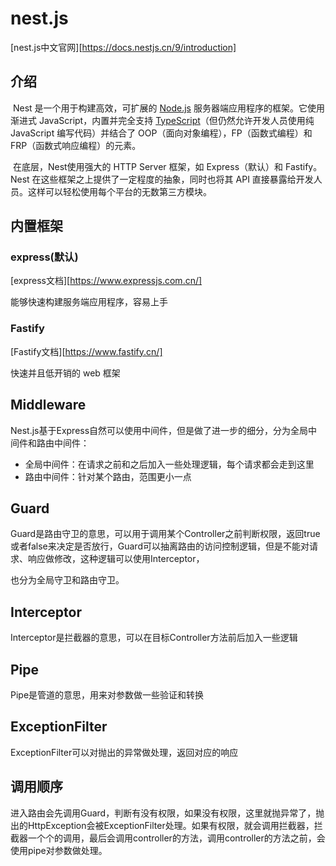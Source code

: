 # nest.js

[nest.js中文官网][https://docs.nestjs.cn/9/introduction]

## 介绍

​		Nest 是一个用于构建高效，可扩展的 [Node.js](http://nodejs.cn/) 服务器端应用程序的框架。它使用渐进式 JavaScript，内置并完全支持 [TypeScript](https://www.tslang.cn/)（但仍然允许开发人员使用纯 JavaScript 编写代码）并结合了 OOP（面向对象编程），FP（函数式编程）和 FRP（函数式响应编程）的元素。

​		在底层，Nest使用强大的 HTTP Server 框架，如 Express（默认）和 Fastify。Nest 在这些框架之上提供了一定程度的抽象，同时也将其 API 直接暴露给开发人员。这样可以轻松使用每个平台的无数第三方模块。

## 内置框架

### express(默认)

[express文档][https://www.expressjs.com.cn/]

能够快速构建服务端应用程序，容易上手

### Fastify

[Fastify文档][https://www.fastify.cn/]

快速并且低开销的 web 框架

## Middleware

Nest.js基于Express自然可以使用中间件，但是做了进一步的细分，分为全局中间件和路由中间件：

+ 全局中间件：在请求之前和之后加入一些处理逻辑，每个请求都会走到这里
+ 路由中间件：针对某个路由，范围更小一点

## Guard

Guard是路由守卫的意思，可以用于调用某个Controller之前判断权限，返回true或者false来决定是否放行，Guard可以抽离路由的访问控制逻辑，但是不能对请求、响应做修改，这种逻辑可以使用Interceptor，

也分为全局守卫和路由守卫。

## Interceptor

Interceptor是拦截器的意思，可以在目标Controller方法前后加入一些逻辑

## Pipe

Pipe是管道的意思，用来对参数做一些验证和转换

## ExceptionFilter

ExceptionFilter可以对抛出的异常做处理，返回对应的响应

## 调用顺序

进入路由会先调用Guard，判断有没有权限，如果没有权限，这里就抛异常了，抛出的HttpException会被ExceptionFilter处理。如果有权限，就会调用拦截器，拦截器一个个的调用，最后会调用controller的方法，调用controller的方法之前，会使用pipe对参数做处理。

